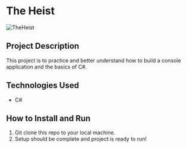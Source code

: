 # The Heist

![TheHeist](https://user-images.githubusercontent.com/106875994/230658315-bcd42b27-6703-4402-879c-ce081f92e0f9.png)

## Project Description

This project is to practice and better understand how to build a console application and the basics of C#.

## Technologies Used

- C#

## How to Install and Run

1. Git clone this repo to your local machine.
2. Setup should be complete and project is ready to run!
